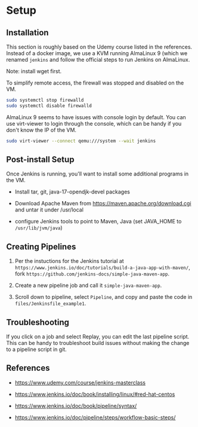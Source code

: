 # Setup

## Installation

This section is roughly based on the Udemy course listed in the references. Instead of a docker image, we use a KVM running AlmaLinux 9 (which we renamed `jenkins` and follow the official steps to run Jenkins on AlmaLinux.

Note: install wget first.

To simplify remote access, the firewall was stopped and disabled on the VM.

```sh
sudo systemctl stop firewalld
sudo systemctl disable firewalld
```

AlmaLinux 9 seems to have issues with console login by default. You can use virt-viewer to login through the console, which can be handy if you don't know the IP of the VM.

```sh
sudo virt-viewer --connect qemu:///system --wait jenkins
```

## Post-install Setup

Once Jenkins is running, you'll want to install some additional programs in the VM.

- Install tar, git, java-17-opendjk-devel packages

- Download Apache Maven from https://maven.apache.org/download.cgi and untar it under /usr/local

- configure Jenkins tools to point to Maven, Java (set JAVA_HOME to `/usr/lib/jvm/java`)

## Creating Pipelines

1. Per the instuctions for the Jenkins tutorial at `https://www.jenkins.io/doc/tutorials/build-a-java-app-with-maven/`, fork `https://github.com/jenkins-docs/simple-java-maven-app`. 

2. Create a new pipeline job and call it `simple-java-maven-app`.

3. Scroll down to pipeline, select `Pipeline`, and copy and paste the code in `files/Jenkinsfile_example1`.

## Troubleshooting

If you click on a job and select Replay, you can edit the last pipeline script. This can be handy to troubleshoot build issues without making the change to a pipeline script in git.

## References

- https://www.udemy.com/course/jenkins-masterclass

- https://www.jenkins.io/doc/book/installing/linux/#red-hat-centos

- https://www.jenkins.io/doc/book/pipeline/syntax/

- https://www.jenkins.io/doc/pipeline/steps/workflow-basic-steps/
